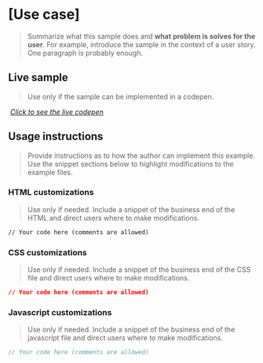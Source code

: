 # [Use case]
>Summarize what this sample does and **what problem is solves for the user**. For example, introduce the sample in the context of a user story. One paragraph is probably enough.

## Live sample
>Use only if the sample can be implemented in a codepen.

[![<sample name>](<path to image> "<sample name>")](<link to codepen>)
*[Click to see the live codepen](<codepen url>)*

## Usage instructions
>Provide instructions as to how the author can implement this example. Use the snippet sections below to highlight modifications to the example files.

### HTML customizations
> Use only if needed. Include a snippet of the business end of the HTML and direct users where to make modifications.

```html
// Your code here (comments are allowed)
```

### CSS customizations
> Use only if needed. Include a snippet of the business end of the CSS file and direct users where to make modifications.

```css
// Your code here (comments are allowed)
```

### Javascript customizations
> Use only if needed. Include a snippet of the business end of the javascript file and direct users where to make modifications.

```js
// Your code here (comments are allowed)
```